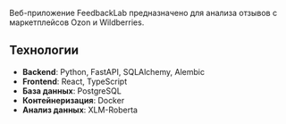 Веб-приложение FeedbackLab предназначено для анализа отзывов с маркетплейсов Ozon и Wildberries.

## Технологии

- **Backend**: Python, FastAPI, SQLAlchemy, Alembic
- **Frontend**: React, TypeScript
- **База данных**: PostgreSQL
- **Контейнеризация**: Docker
- **Анализ данных**: XLM-Roberta

